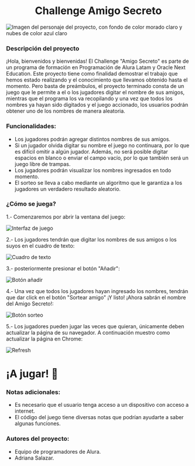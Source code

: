 <h1 align='center'> Challenge Amigo Secreto</h1>

![Imagen del personaje del proyecto, con fondo de color morado claro y nubes de color azul claro](https://github.com/user-attachments/assets/70a0fe64-df90-4e18-b54d-5fd1e416d03d)


### Descripción del proyecto
  ¡Hola, bienvenidos y bienvenidas!  El Challenge "Amigo Secreto" es parte de un programa de formación en Programación de Alura Latam y Oracle Next Education.
  Este proyecto tiene como finalidad demostrar el trabajo que hemos estado realizando y el conocimiento que llevamos obtenido hasta el momento.
  Pero basta de preámbulos, el proyecto terminado consta de un juego que le permite a el o los jugadores digitar el nombre de sus amigos, mientras que el programa los va recopilando y una vez que todos los nombres ya hayan sido digitados y el juego accionado, los usuarios podrán obtener uno de los nombres de manera aleatoria.
  
### Funcionalidades:
  - Los jugadores podrán agregar distintos nombres de sus amigos.
  - Si un jugador olvida digitar su nombre el juego no continuara, por lo que es difícil omitir a algún jugador. Además, no será posible digitar espacios en blanco o enviar el campo vacío, por lo que también será un juego libre de trampas.
  - Los jugadores podrán visualizar los nombres ingresados en todo momento.
  - El sorteo se lleva a cabo mediante un algoritmo que le garantiza a los jugadores un verdadero resultado aleatorio.

### ¿Cómo se juega?
1.- Comenzaremos por abrir la ventana del juego:

![Interfaz de juego](https://github.com/user-attachments/assets/ec71dd71-c89f-4fef-b72e-d290e202bf10)

2.- Los jugadores tendrán que digitar los nombres de sus amigos o los suyos en el cuadro de texto:

![Cuadro de texto](https://github.com/user-attachments/assets/41e56dc0-b18d-4eb8-9eec-492c4feac8bd)

3.- posteriormente presionar el botón "Añadir":

![Botón añadir](https://github.com/user-attachments/assets/181519f9-5d75-44f9-b57f-9e9198cd93c1)

4.- Una vez que todos los jugadores hayan ingresado los nombres, tendrán que dar click en el botón "Sortear amigo" ¡Y listo! ¡Ahora sabrán el nombre del Amigo Secreto!:

![Botón sorteo](https://github.com/user-attachments/assets/ea64accb-daf3-4f86-a3cc-11f4773e3519)

5.- Los jugadores pueden jugar las veces que quieran, únicamente deben actualizar la página de su navegador. A continuación muestro como actualizar la página en Chrome:

![Refresh](https://github.com/user-attachments/assets/ea698a1e-0c0e-42a1-9a7e-fc44813f74a3)

# ¡A jugar! :game_die: 


### Notas adicionales:
  - Es necesario que el usuario tenga acceso a un dispositivo con acceso a internet.
  - El código del juego tiene diversas notas que podrían ayudarte a saber algunas funciones.
  
### Autores del proyecto:
  - Equipo de programadores de Alura.
  - Adriana Salazar.


  
